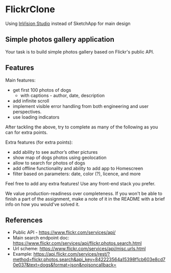 # FlickrClone
Using [InVision Studio](https://www.invisionapp.com/studio) instead of SketchApp for main design

## Simple photos gallery application

Your task is to build simple photos gallery based on Flickr's public API.

## Features

Main features:

* get first 100 photos of dogs
  * with captions - author, date, description
* add infinite scroll
* implement visible error handling from both engineering and user perspectives.
* use loading indicators

After tackling the above, try to complete as many of the following as you can for extra points.

Extra features (for extra points):

* add ability to see author’s other pictures
* show map of dogs photos using geolocation
* allow to search for photos of dogs
* add offline functionality and ability to add app to Homescreen
* filter based on parameters: date, color (?), licence, and more

Feel free to add any extra features! Use any front-end stack you prefer.

We value production-readiness over completeness. If you won't be able to finish a part of the assignment, make a note
of it in the README with a brief info on how you would've solved it.

## References
* Public API - https://www.flickr.com/services/api/
* Main search endpoint doc: https://www.flickr.com/services/api/flickr.photos.search.html
* Url scheme: https://www.flickr.com/services/api/misc.urls.html
* Example: https://api.flickr.com/services/rest/?method=flickr.photos.search&api_key=842223564a15398f1cb603e8cd70e037&text=dogs&format=json&nojsoncallback=
